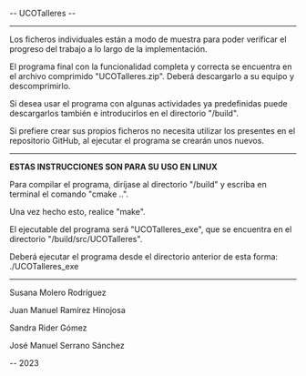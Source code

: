 -- UCOTalleres --

----------------------------------------------------------------------------------------------------------------------------------------------------------------------

Los ficheros individuales están a modo de muestra para poder verificar el progreso del trabajo a lo largo de la implementación.

El programa final con la funcionalidad completa y correcta se encuentra en el archivo comprimido "UCOTalleres.zip". Deberá descargarlo a su equipo y descomprimirlo.

Si desea usar el programa con algunas actividades ya predefinidas puede descargarlos también e introducirlos en el directorio "/build".

Si prefiere crear sus propios ficheros no necesita utilizar los presentes en el repositorio GitHub, al ejecutar el programa se crearán unos nuevos.

----------------------------------------------------------------------------------------------------------------------------------------------------------------------

**ESTAS INSTRUCCIONES SON PARA SU USO EN LINUX**

Para compilar el programa, diríjase al directorio "/build" y escriba en terminal el comando "cmake ..".

Una vez hecho esto, realice "make".

El ejecutable del programa será "UCOTalleres_exe", que se encuentra en el directorio "/build/src/UCOTalleres".

Deberá ejecutar el programa desde el directorio anterior de esta forma: ./UCOTalleres_exe

----------------------------------------------------------------------------------------------------------------------------------------------------------------------

Susana Molero Rodríguez


Juan Manuel Ramírez Hinojosa


Sandra Rider Gómez


José Manuel Serrano Sánchez



-- 2023